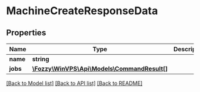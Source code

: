 # MachineCreateResponseData

## Properties
Name | Type | Description | Notes
------------ | ------------- | ------------- | -------------
**name** | **string** |  | [optional] 
**jobs** | [**\Fozzy\WinVPS\Api\Models\CommandResult[]**](CommandResult.md) |  | [optional] 

[[Back to Model list]](../../README.md#documentation-for-models) [[Back to API list]](../../README.md#documentation-for-api-endpoints) [[Back to README]](../../README.md)

